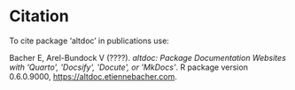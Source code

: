 # Citation

To cite package ‘altdoc’ in publications use:

<p>Bacher E, Arel-Bundock V (????).
<em>altdoc: Package Documentation Websites with 'Quarto', 'Docsify', 'Docute', or 'MkDocs'</em>.
R package version 0.6.0.9000, <a href="https://altdoc.etiennebacher.com">https://altdoc.etiennebacher.com</a>. 
</p>
